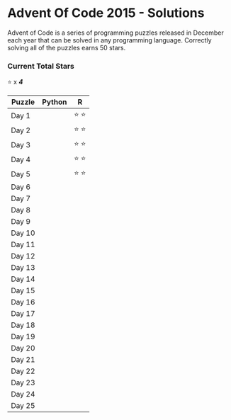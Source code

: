 # Advent Of Code 2015 - Solutions
Advent of Code is a series of programming puzzles released in December each year that can be solved in any programming language. Correctly solving all of the puzzles earns 50 stars.

### Current Total Stars
:star: x ***4***

| Puzzle | Python | R |
|--------|--------|---|
| Day 1 | | :star: :star: |
| Day 2 | | :star: :star: |
| Day 3 |  | :star: :star: |
| Day 4 |  | :star: :star: |
| Day 5 |  | :star: :star: | 
| Day 6 |  |  | 
| Day 7 |  |  | 
| Day 8 |  |  | 
| Day 9 |  |  | 
| Day 10 |  |  |
| Day 11 |  |  | 
| Day 12 |  |  | 
| Day 13 |  |  | 
| Day 14 |  |  | 
| Day 15 |  |  | 
| Day 16 |  |  | 
| Day 17 |  |  | 
| Day 18 |  |  |
| Day 19 |  |  |
| Day 20 |  |  |
| Day 21 |  |  |
| Day 22 |  |  |
| Day 23 |  |  |
| Day 24 |  |  |
| Day 25 |  |  |
